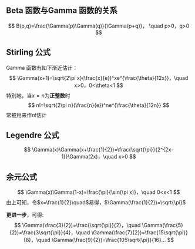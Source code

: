 ## Beta 函数与Gamma 函数的关系

$$
B(p,q)=\frac{\Gamma(p)\Gamma(q)}{\Gamma(p+q)}， \quad p>0，q>0
$$

## Stirling 公式
Gamma 函数有如下渐近估计：
$$
\Gamma(x+1)=\sqrt{2\pi x}(\frac{x}{e})^xe^{\frac{\theta}{12x}}，\quad x>0，0<\theta<1
$$
特别地，当$x=n$为**正整数**时
$$
n!=\sqrt{2\pi n}(\frac{n}{e})^ne^{\frac{\theta}{12n}}
$$
常被用来作$n!$估计

## Legendre 公式
$$
\Gamma(x)\Gamma(x+\frac{1}{2})=\frac{\sqrt{\pi}}{2^{2x-1}}\Gamma(2x)，\quad x>0
$$

## 余元公式
$$
\Gamma(x)\Gamma(1-x)=\frac{\pi}{\sin(\pi x)}，\quad 0<x<1
$$
由上可知，令$x=\frac{1}{2}\quad$易得，$\Gamma(\frac{1}{2})=\sqrt{\pi}$

**更进一步**，可得:
$$
\Gamma(\frac{3}{2})=\frac{\sqrt{\pi}}{2}，\quad \Gamma(\frac{5}{2})=\frac{3\sqrt{\pi}}{4}，\quad \Gamma(\frac{7}{2})=\frac{15\sqrt{\pi}}{8}，\quad \Gamma(\frac{9}{2})=\frac{105\sqrt{\pi}}{16}...
$$
